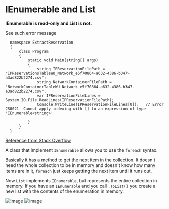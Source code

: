 # IEnumerable and List

**IEnumerable is read-only and List is not.** 

See such error message

      namespace ExtractReservation
      {
          class Program
          {
              static void Main(string[] args)
              {
                  string IPReservationFilePath = "IPReservationsTableWU_Network_e5f70864-a632-4386-b347-a3ad822b2274.csv";
                  string NetworkContainerFilePath = "NetworkContainerTableWU_Network_e5f70864-a632-4386-b347-a3ad822b2274.csv";
                  var IPReservationFileLines = System.IO.File.ReadLines(IPReservationFilePath);
                  Console.WriteLine(IPReservationFileLines[0]);   // Error	CS0021	Cannot apply indexing with [] to an expression of type 'IEnumerable<string>'

              }
          }
      }
      
[Reference from Stack Overflow](https://stackoverflow.com/questions/3628425/ienumerable-vs-list-what-to-use-how-do-they-work)

A class that implement `IEnumerable` allows you to use the `foreach` syntax. 

Basically it has a method to get the next item in the collection. 
It doesn't need the whole collection to be in memory and doesn't know how many items are in it, `foreach` just keeps getting the next item until it runs out.

Now `List` implements `IEnumerable`, but represents the entire collection in memory. 
If you have an `IEnumerable` and you call `.ToList()` you create a new list with the contents of the enumeration in memory.

![image](https://user-images.githubusercontent.com/2452221/144999316-4437c660-fba5-4dda-9f22-fcd233c62cb2.png)
![image](https://user-images.githubusercontent.com/2452221/144999339-46669168-6df7-4f8f-aa11-8c47210d4060.png)
